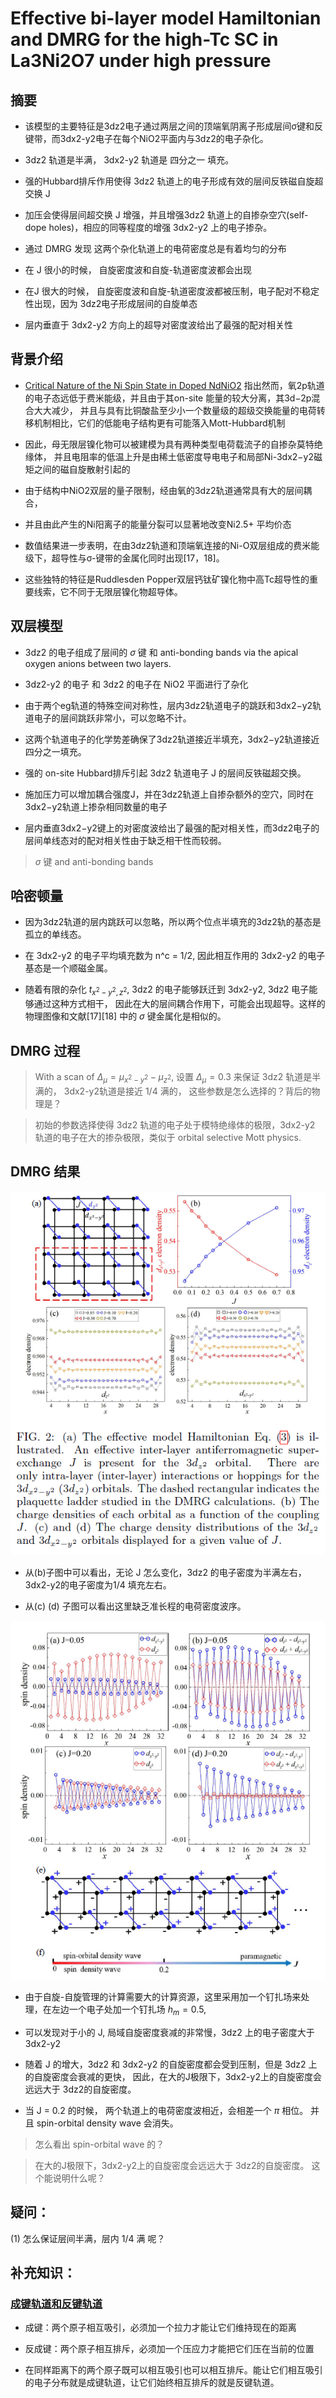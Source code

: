 # Effective bi-layer model Hamiltonian and DMRG for the high-Tc SC in La3Ni2O7 under high pressure

## 摘要

* 该模型的主要特征是3dz2电子通过两层之间的顶端氧阴离子形成层间σ键和反键带，而3dx2-y2电子在每个NiO2平面内与3dz2的电子杂化。

* 3dz2 轨道是半满， 3dx2-y2 轨道是 四分之一 填充。

* 强的Hubbard排斥作用使得 3dz2 轨道上的电子形成有效的层间反铁磁自旋超交换 J

* 加压会使得层间超交换 J 增强，并且增强3dz2 轨道上的自掺杂空穴(self-dope holes)，相应的同等程度的增强 3dx2-y2 上的电子掺杂。

* 通过 DMRG 发现 这两个杂化轨道上的电荷密度总是有着均匀的分布

* 在 J 很小的时候， 自旋密度波和自旋-轨道密度波都会出现

* 在J 很大的时候， 自旋密度波和自旋-轨道密度波都被压制，电子配对不稳定性出现，因为 3dz2电子形成层间的自旋单态

* 层内垂直于 3dx2-y2 方向上的超导对密度波给出了最强的配对相关性
 
 ## 背景介绍
 
 * [Critical Nature of the Ni Spin State in Doped NdNiO2](https://journals.aps.org/prl/abstract/10.1103/PhysRevLett.124.207004)
指出然而，氧2p轨道的电子态远低于费米能级，并且由于其on-site 能量的较大分离，其3d−2p混合大大减少，
并且与具有比铜酸盐至少小一个数量级的超级交换能量的电荷转移机制相比，它们的低能电子结构更有可能落入Mott-Hubbard机制

* 因此，母无限层镍化物可以被建模为具有两种类型电荷载流子的自掺杂莫特绝缘体，
并且电阻率的低温上升是由稀土低密度导电电子和局部Ni-3dx2−y2磁矩之间的磁自旋散射引起的

* 由于结构中NiO2双层的量子限制，经由氧的3dz2轨道通常具有大的层间耦合，

* 并且由此产生的Ni阳离子的能量分裂可以显著地改变Ni2.5+ 平均价态

* 数值结果进一步表明，在由3dz2轨道和顶端氧连接的Ni-O双层组成的费米能级下，超导性与σ-键带的金属化同时出现[17，18]。

* 这些独特的特征是Ruddlesden Popper双层钙钛矿镍化物中高Tc超导性的重要线索，它不同于无限层镍化物超导体。


## 双层模型

* 3dz2 的电子组成了层间的 $\sigma$ 键 和 anti-bonding bands via the apical oxygen anions between two layers. 

* 3dz2-y2 的电子 和 3dz2 的电子在 NiO2 平面进行了杂化

* 由于两个eg轨道的特殊空间对称性，层内3dz2轨道电子的跳跃和3dx2−y2轨道电子的层间跳跃非常小，可以忽略不计。

* 这两个轨道电子的化学势差确保了3dz2轨道接近半填充，3dx2−y2轨道接近四分之一填充。

* 强的 on-site Hubbard排斥引起 3dz2 轨道电子 J 的层间反铁磁超交换。

* 施加压力可以增加耦合强度J，并在3dz2轨道上自掺杂额外的空穴，同时在3dx2−y2轨道上掺杂相同数量的电子

* 层内垂直3dx2−y2键上的对密度波给出了最强的配对相关性，而3dz2电子的层间单线态对的配对相关性由于缺乏相干性而较弱。

> $\sigma$ 键 and anti-bonding bands 
## 哈密顿量

* 因为3dz2轨道的层内跳跃可以忽略，所以两个位点半填充的3dz2轨的基态是孤立的单线态。

* 在 3dx2-y2 的电子平均填充数为 n^c = 1/2, 因此相互作用的 3dx2-y2 的电子基态是一个顺磁金属。

* 随着有限的杂化 $t_{x^2-y^2,z^2}$, 3dz2 的电子能够跃迁到 3dx2-y2, 3dz2 电子能够通过这种方式相干，
因此在大的层间耦合作用下，可能会出现超导。这样的物理图像和文献[17][18] 中的 $\sigma$ 键金属化是相似的。

## DMRG 过程

> With a scan of $\Delta_\mu = \mu_{x^2-y^2} - \mu_{z^2}$, 设置 $\Delta_{\mu} = 0.3$ 来保证 3dz2 轨道是半满的，
> 3dx2-y2轨道是接近 1/4 满的， 这些参数是怎么选择的？背后的物理是？

> 初始的参数选择使得 3dz2 轨道的电子处于模特绝缘体的极限，3dx2-y2 轨道的电子在大的掺杂极限，类似于
> orbital selective Mott physics. 

## DMRG 结果

![](https://github.com/yangyuan16/Literatures_reading/blob/main/strong_correlated_electrons/figs-B-Arxive-Ni-SC-1/fig1.png)

* 从(b)子图中可以看出，无论 J 怎么变化，3dz2 的电子密度为半满左右， 3dx2-y2的电子密度为1/4 填充左右。

* 从(c) (d) 子图可以看出这里缺乏准长程的电荷密度波序。

![](https://github.com/yangyuan16/Literatures_reading/blob/main/strong_correlated_electrons/figs-B-Arxive-Ni-SC-1/fig2.png)

* 由于自旋-自旋管理的计算需要大的计算资源，这里采用加一个钉扎场来处理，在左边一个电子处加一个钉扎场 $h_m = 0.5$,

* 可以发现对于小的 J, 局域自旋密度衰减的非常慢，3dz2 上的电子密度大于 3dx2-y2

* 随着 J 的增大，3dz2 和 3dx2-y2 的自旋密度都会受到压制，但是 3dz2 上的自旋密度会衰减的更快，
因此，在大的J极限下，3dx2-y2上的自旋密度会远远大于 3dz2的自旋密度。

* 当 J = 0.2 的时候， 两个轨道上的电荷密度波相近，会相差一个 $\pi$ 相位。
并且 spin-orbital density wave 会消失。

> 怎么看出 spin-orbital wave 的？

> 在大的J极限下，3dx2-y2上的自旋密度会远远大于 3dz2的自旋密度。 这个能说明什么呢？

## 疑问：

(1) 怎么保证层间半满，层内 1/4 满 呢？

## 补充知识：

### [成键轨道和反键轨道](https://www.zhihu.com/question/302039912)

* 成键：两个原子相互吸引，必须加一个拉力才能让它们维持现在的距离

* 反成键：两个原子相互排斥，必须加一个压应力才能把它们压在当前的位置

* 在同样距离下的两个原子既可以相互吸引也可以相互排斥。能让它们相互吸引的电子分布就是成键轨道，让它们始终相互排斥的就是反键轨道。

